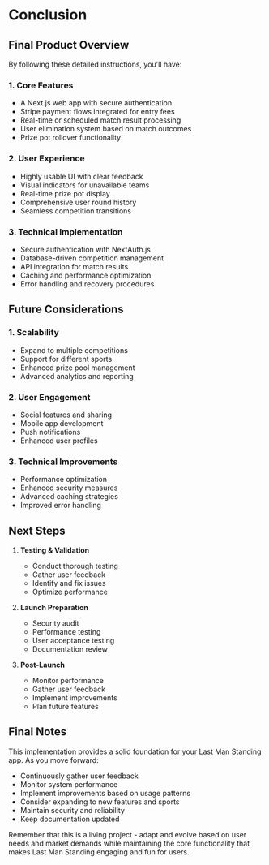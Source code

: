 # Conclusion

## Final Product Overview

By following these detailed instructions, you'll have:

### 1. Core Features
- A Next.js web app with secure authentication
- Stripe payment flows integrated for entry fees
- Real-time or scheduled match result processing
- User elimination system based on match outcomes
- Prize pot rollover functionality

### 2. User Experience
- Highly usable UI with clear feedback
- Visual indicators for unavailable teams
- Real-time prize pot display
- Comprehensive user round history
- Seamless competition transitions

### 3. Technical Implementation
- Secure authentication with NextAuth.js
- Database-driven competition management
- API integration for match results
- Caching and performance optimization
- Error handling and recovery procedures

## Future Considerations

### 1. Scalability
- Expand to multiple competitions
- Support for different sports
- Enhanced prize pool management
- Advanced analytics and reporting

### 2. User Engagement
- Social features and sharing
- Mobile app development
- Push notifications
- Enhanced user profiles

### 3. Technical Improvements
- Performance optimization
- Enhanced security measures
- Advanced caching strategies
- Improved error handling

## Next Steps

1. **Testing & Validation**
   - Conduct thorough testing
   - Gather user feedback
   - Identify and fix issues
   - Optimize performance

2. **Launch Preparation**
   - Security audit
   - Performance testing
   - User acceptance testing
   - Documentation review

3. **Post-Launch**
   - Monitor performance
   - Gather user feedback
   - Implement improvements
   - Plan future features

## Final Notes

This implementation provides a solid foundation for your Last Man Standing app. As you move forward:

- Continuously gather user feedback
- Monitor system performance
- Implement improvements based on usage patterns
- Consider expanding to new features and sports
- Maintain security and reliability
- Keep documentation updated

Remember that this is a living project - adapt and evolve based on user needs and market demands while maintaining the core functionality that makes Last Man Standing engaging and fun for users.
